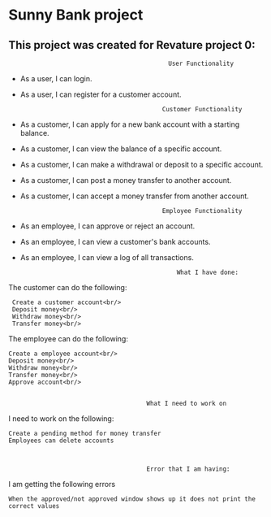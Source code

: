 # Sunny Bank project
## This project was created for Revature project 0:


                                                User Functionality
- As a user, I can login.<br/>
- As a user, I can register for a customer account.<br/>

                                             Customer Functionality
- As a customer, I can apply for a new bank account with a starting balance.<br/>
- As a customer, I can view the balance of a specific account.<br/>
- As a customer, I can make a withdrawal or deposit to a specific account.<br/>
- As a customer, I can post a money transfer to another account.<br/>
- As a customer, I can accept a money transfer from another account.<br/>

                                             Employee Functionality
- As an employee, I can approve or reject an account.<br/>
- As an employee, I can view a customer's bank accounts.<br/>
- As an employee, I can view a log of all transactions.<br/>


                                                 What I have done:
The customer can do the following:<br/>

	 Create a customer account<br/>
	 Deposit money<br/>
	 Withdraw money<br/>
	 Transfer money<br/>

The employee can do the following:<br/>

	Create a employee account<br/>
	Deposit money<br/> 
	Withdraw money<br/>
	Transfer money<br/>
	Approve account<br/>


                                          What I need to work on

I need to work on the following: <br/>

	Create a pending method for money transfer
	Employees can delete accounts
	
	

                                          Error that I am having:

I am getting the following errors

	When the approved/not approved window shows up it does not print the correct values
